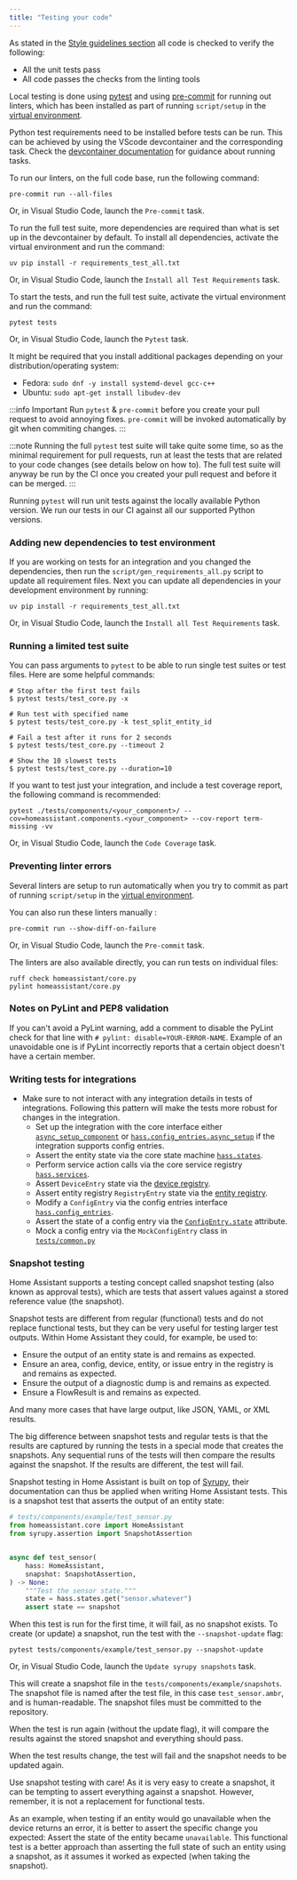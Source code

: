 ```yaml
---
title: "Testing your code"
---
```


As stated in the [Style guidelines section](development_guidelines.md) all code is checked to verify the following:

- All the unit tests pass
- All code passes the checks from the linting tools

Local testing is done using [pytest](https://docs.pytest.org/) and using [pre-commit](https://pre-commit.com/) for running out linters, which has been installed as part of running `script/setup` in the [virtual environment](development_environment.mdx).

Python test requirements need to be installed before tests can be run. This can be achieved by using the VScode devcontainer and the corresponding task. Check the [devcontainer documentation](/docs/development_environment#tasks) for guidance about running tasks.

To run our linters, on the full code base, run the following command:

```shell
pre-commit run --all-files
```

Or, in Visual Studio Code, launch the `Pre-commit` task.

To run the full test suite, more dependencies are required than what is set up in the devcontainer by default. To install all dependencies, activate the virtual environment and run the command:

```shell
uv pip install -r requirements_test_all.txt
```

Or, in Visual Studio Code, launch the `Install all Test Requirements` task.

To start the tests, and run the full test suite, activate the virtual environment and run the command:

```shell
pytest tests
```

Or, in Visual Studio Code, launch the `Pytest` task.

It might be required that you install additional packages depending on your distribution/operating system:

- Fedora: `sudo dnf -y install systemd-devel gcc-c++`
- Ubuntu: `sudo apt-get install libudev-dev`

:::info Important
Run `pytest` & `pre-commit` before you create your pull request to avoid annoying fixes.
`pre-commit` will be invoked automatically by git when commiting changes.
:::

:::note
Running the full `pytest` test suite will take quite some time, so as the minimal requirement for pull requests, run at least the tests that are related to your code changes (see details below on how to). The full test suite will anyway be run by the CI once you created your pull request and before it can be merged.
:::

Running `pytest` will run unit tests against the locally available Python version. We run our tests in our CI against all our supported Python versions.

### Adding new dependencies to test environment

If you are working on tests for an integration and you changed the dependencies, then run the `script/gen_requirements_all.py` script to update all requirement files.
Next you can update all dependencies in your development environment by running:

```shell
uv pip install -r requirements_test_all.txt
```

Or, in Visual Studio Code, launch the `Install all Test Requirements` task.

### Running a limited test suite

You can pass arguments to `pytest` to be able to run single test suites or test files.
Here are some helpful commands:

```shell
# Stop after the first test fails
$ pytest tests/test_core.py -x

# Run test with specified name
$ pytest tests/test_core.py -k test_split_entity_id

# Fail a test after it runs for 2 seconds
$ pytest tests/test_core.py --timeout 2

# Show the 10 slowest tests
$ pytest tests/test_core.py --duration=10
```

If you want to test just your integration, and include a test coverage report,
the following command is recommended:

```shell
pytest ./tests/components/<your_component>/ --cov=homeassistant.components.<your_component> --cov-report term-missing -vv
```

Or, in Visual Studio Code, launch the `Code Coverage` task.

### Preventing linter errors

Several linters are setup to run automatically when you try to commit as part of running `script/setup` in the [virtual environment](development_environment.mdx).

You can also run these linters manually :

```shell
pre-commit run --show-diff-on-failure
```

Or, in Visual Studio Code, launch the `Pre-commit` task.

The linters are also available directly, you can run tests on individual files:

```shell
ruff check homeassistant/core.py
pylint homeassistant/core.py
```

### Notes on PyLint and PEP8 validation

If you can't avoid a PyLint warning, add a comment to disable the PyLint check for that line with `# pylint: disable=YOUR-ERROR-NAME`. Example of an unavoidable one is if PyLint incorrectly reports that a certain object doesn't have a certain member.

### Writing tests for integrations

- Make sure to not interact with any integration details in tests of integrations. Following this pattern will make the tests more robust for changes in the integration.
  - Set up the integration with the core interface either [`async_setup_component`](https://github.com/home-assistant/core/blob/4cce724473233d4fb32c08bd251940b1ce2ba570/homeassistant/setup.py#L44-L46) or [`hass.config_entries.async_setup`](https://github.com/home-assistant/core/blob/4cce724473233d4fb32c08bd251940b1ce2ba570/homeassistant/config_entries.py#L693) if the integration supports config entries.
  - Assert the entity state via the core state machine [`hass.states`](https://github.com/home-assistant/core/blob/4cce724473233d4fb32c08bd251940b1ce2ba570/homeassistant/core.py#L887).
  - Perform service action calls via the core service registry [`hass.services`](https://github.com/home-assistant/core/blob/4cce724473233d4fb32c08bd251940b1ce2ba570/homeassistant/core.py#L1133).
  - Assert `DeviceEntry` state via the [device registry](https://github.com/home-assistant/core/blob/4cce724473233d4fb32c08bd251940b1ce2ba570/homeassistant/helpers/device_registry.py#L101).
  - Assert entity registry `RegistryEntry` state via the [entity registry](https://github.com/home-assistant/core/blob/4cce724473233d4fb32c08bd251940b1ce2ba570/homeassistant/helpers/entity_registry.py#L120).
  - Modify a `ConfigEntry` via the config entries interface [`hass.config_entries`](https://github.com/home-assistant/core/blob/4cce724473233d4fb32c08bd251940b1ce2ba570/homeassistant/config_entries.py#L570).
  - Assert the state of a config entry via the [`ConfigEntry.state`](https://github.com/home-assistant/core/blob/4cce724473233d4fb32c08bd251940b1ce2ba570/homeassistant/config_entries.py#L169) attribute.
  - Mock a config entry via the `MockConfigEntry` class in [`tests/common.py`](https://github.com/home-assistant/core/blob/4cce724473233d4fb32c08bd251940b1ce2ba570/tests/common.py#L658)

### Snapshot testing

Home Assistant supports a testing concept called snapshot testing (also known
as approval tests), which are tests that assert values against a stored
reference value (the snapshot).

Snapshot tests are different from regular (functional) tests and do not replace
functional tests, but they can be very useful for testing larger test outputs.
Within Home Assistant they could, for example, be used to:

- Ensure the output of an entity state is and remains as expected.
- Ensure an area, config, device, entity, or issue entry in the registry is and
  remains as expected.
- Ensure the output of a diagnostic dump is and remains as expected.
- Ensure a FlowResult is and remains as expected.

And many more cases that have large output, like JSON, YAML, or XML results.

The big difference between snapshot tests and regular tests is that the results
are captured by running the tests in a special mode that creates the snapshots.
Any sequential runs of the tests will then compare the results against the
snapshot. If the results are different, the test will fail.

Snapshot testing in Home Assistant is built on top of [Syrupy](https://github.com/tophat/syrupy),
their documentation can thus be applied when writing Home Assistant tests.
This is a snapshot test that asserts the output of an entity state:

```python
# tests/components/example/test_sensor.py
from homeassistant.core import HomeAssistant
from syrupy.assertion import SnapshotAssertion


async def test_sensor(
    hass: HomeAssistant,
    snapshot: SnapshotAssertion,
) -> None:
    """Test the sensor state."""
    state = hass.states.get("sensor.whatever")
    assert state == snapshot
```

When this test is run for the first time, it will fail, as no snapshot exists.
To create (or update) a snapshot, run the test with
the `--snapshot-update` flag:

```shell
pytest tests/components/example/test_sensor.py --snapshot-update
```

Or, in Visual Studio Code, launch the `Update syrupy snapshots` task.

This will create a snapshot file in the `tests/components/example/snapshots`.
The snapshot file is named after the test file, in this case `test_sensor.ambr`,
and is human-readable. The snapshot files must be committed to the repository.

When the test is run again (without the update flag), it will compare the
results against the stored snapshot and everything should pass.

When the test results change, the test will fail and the snapshot needs to be
updated again.

Use snapshot testing with care! As it is very easy to create a snapshot,
it can be tempting to assert everything against a snapshot. However, remember,
it is not a replacement for functional tests.

As an example, when testing if an entity would go unavailable when the device
returns an error, it is better to assert the specific change you expected: 
Assert the state of the entity became `unavailable`. This functional test is a
better approach than asserting the full state of such an entity using a
snapshot, as it assumes it worked as expected (when taking the snapshot).
